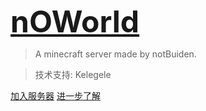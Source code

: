 
<font size=72>**[nOWorld](/)**</font>

> A minecraft server made by notBuiden.

> 技术支持: Kelegele

[加入服务器](/join)
[进一步了解](/home)

